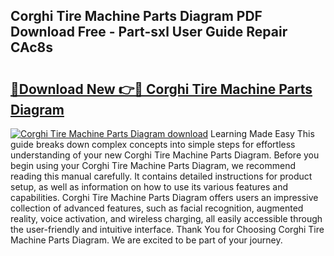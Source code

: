 ## Corghi Tire Machine Parts Diagram PDF Download Free - Part-sxl User Guide Repair CAc8s

# <h2><a href="http://dflevk.blite.top/?on=Corghi+Tire+Machine+Parts+Diagram">🔗Download New 👉🔴 Corghi Tire Machine Parts Diagram</a></h2>

[![Corghi Tire Machine Parts Diagram download](https://i.imgur.com/lujVjoI.png)](http://dflevk.blite.top/?on=Corghi+Tire+Machine+Parts+Diagram)
Learning Made Easy This guide breaks down complex concepts into simple steps for effortless understanding of your new Corghi Tire Machine Parts Diagram. Before you begin using your Corghi Tire Machine Parts Diagram, we recommend reading this manual carefully. It contains detailed instructions for product setup, as well as information on how to use its various features and capabilities. Corghi Tire Machine Parts Diagram offers users an impressive collection of advanced features, such as facial recognition, augmented reality, voice activation, and wireless charging, all easily accessible through the user-friendly and intuitive interface. Thank You for Choosing Corghi Tire Machine Parts Diagram. We are excited to be part of your journey.
